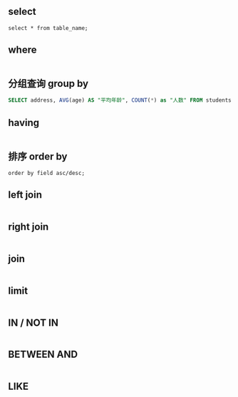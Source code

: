 ## select

```
select * from table_name;
```



## where

```

```



## 分组查询 group by

```sql
SELECT address, AVG(age) AS "平均年龄", COUNT(*) as "人数" FROM students GROUP BY students.address;
```

## having

```

```

## 排序 order by

```
order by field asc/desc;
```

## left join

```sql
```



## right join

```sql
```



## join

```sql
```



## limit

```sql
```



## IN / NOT IN

```sql
```



## BETWEEN AND

```sql
```



## LIKE

```sql
```



